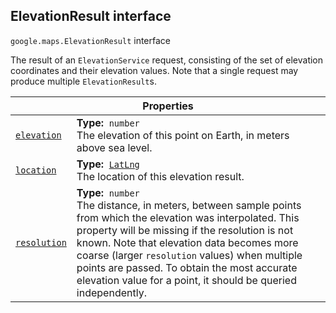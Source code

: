 
<devsite-heading text=" ElevationResult interface" for="ElevationResult" level="h2" link="" toc="" back-to-top=""><h2 id="ElevationResult" is-upgraded="">ElevationResult interface </h2></devsite-heading>
<p>
<code translate="no" dir="ltr"><span itemprop="path">google.maps</span>.<span itemprop="name">ElevationResult</span></code>
interface
</p>
<p>The result of an <code translate="no" dir="ltr">ElevationService</code> request, consisting of the set of elevation coordinates and their elevation values. Note that a single request may produce multiple <code translate="no" dir="ltr">ElevationResult</code>s.</p>
<div class="devsite-table-wrapper"><table class="properties responsive" summary="interface ElevationResult - Properties">
<thead>
<tr><th colspan="2">Properties</th>
</tr></thead>
<tbody>
<tr id="ElevationResult.elevation">
<td itemprop="property"><code translate="no" dir="ltr"><a class="secret-link" href="#ElevationResult.elevation"><span>elevation</span></a></code></td>
<td><div><strong>Type:</strong>&nbsp; <code translate="no" dir="ltr">number</code></div>
<div class="desc">The elevation of this point on Earth, in meters above sea level.</div></td>
</tr>
<tr id="ElevationResult.location">
<td itemprop="property"><code translate="no" dir="ltr"><a class="secret-link" href="#ElevationResult.location"><span>location</span></a></code></td>
<td><div><strong>Type:</strong>&nbsp; <code translate="no" dir="ltr"><a href="LatLng.md">LatLng</a></code></div>
<div class="desc">The location of this elevation result.</div></td>
</tr>
<tr id="ElevationResult.resolution">
<td itemprop="property"><code translate="no" dir="ltr"><a class="secret-link" href="#ElevationResult.resolution"><span>resolution</span></a></code></td>
<td><div><strong>Type:</strong>&nbsp; <code translate="no" dir="ltr">number</code></div>
<div class="desc">The distance, in meters, between sample points from which the elevation was interpolated. This property will be missing if the resolution is not known. Note that elevation data becomes more coarse (larger <code translate="no" dir="ltr">resolution</code> values) when multiple points are passed. To obtain the most accurate elevation value for a point, it should be queried independently.</div></td>
</tr>
</tbody>
</table></div>
<script src="replace_links.js"></script>

